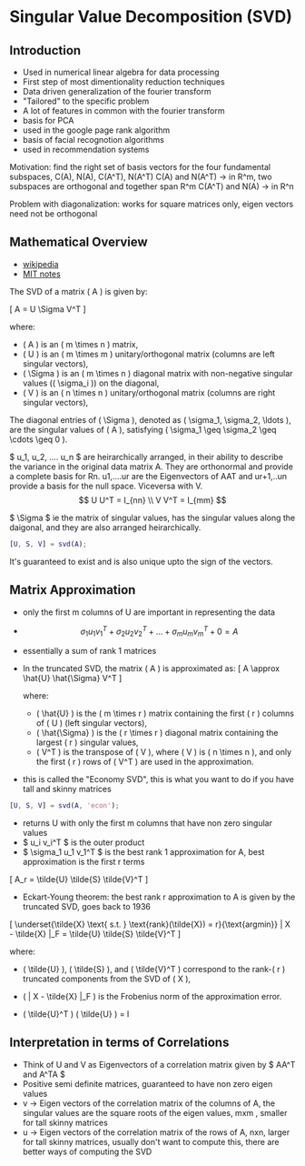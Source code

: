 # Singular Value Decomposition (SVD)

## Introduction

- Used in numerical linear algebra for data processing
- First step of most dimentionality reduction techniques
- Data driven generalization of the fourier transform
- "Tailored" to the specific problem
- A lot of features in common with the fourier transform
- basis for PCA
- used in the google page rank algorithm
- basis of facial recognotion algorithms
- used in recommendation systems


Motivation: find the right set of basis vectors for the four fundamental subspaces, C(A), N(A), C(A^T), N(A^T)
C(A) and N(A^T) -> in R^m, two subspaces are orthogonal and together span R^m
C(A^T) and N(A) -> in R^n

Problem with diagonalization: works for square matrices only, eigen vectors need not be orthogonal

## Mathematical Overview

- [wikipedia](https://en.wikipedia.org/wiki/Singular_value_decomposition)
- [MIT notes](https://math.mit.edu/classes/18.095/2016IAP/lec2/SVD_Notes.pdf)


The SVD of a matrix \( A \) is given by:

\[
A = U \Sigma V^T
\]

where:
- \( A \) is an \( m \times n \) matrix,
- \( U \) is an \( m \times m \) unitary/orthogonal matrix (columns are left singular vectors),
- \( \Sigma \) is an \( m \times n \) diagonal matrix with non-negative singular values (\( \sigma_i \)) on the diagonal,
- \( V \) is an \( n \times n \) unitary/orthogonal matrix (columns are right singular vectors),

The diagonal entries of \( \Sigma \), denoted as \( \sigma_1, \sigma_2, \ldots \), are the singular values of \( A \), satisfying \( \sigma_1 \geq \sigma_2 \geq \cdots \geq 0 \).


$ u_1, u_2, .... u_n $ are heirarchically arranged, in their ability to describe the variance in the original data matrix A. 
They are orthonormal and provide a complete basis for Rn.
u1,....ur are the Eigenvectors of AAT and ur+1,..un provide a basis for the null space.
Viceversa with V.
$$ U U^T = I_{nn} \\
V V^T = I_{mm} $$

$ \Sigma $ ie the matrix of singular values,  has the singular values along the daigonal, and they are also arranged heirarchically.

```matlab
[U, S, V] = svd(A);
```

It's guaranteed to exist and is also unique upto the sign of the vectors.

## Matrix Approximation

- only the first m columns of U are important in representing the data
- $$ \sigma_1 u_1 v_1^T + \sigma_2 u_2 v_2^T + \ldots + \sigma_m u_m v_m^T + 0 = A $$
- essentially a sum of rank 1 matrices
- In the truncated SVD, the matrix \( A \) is approximated as:
\[
A \approx \hat{U} \hat{\Sigma} V^T
\]

    where:
    - \( \hat{U} \) is the \( m \times r \) matrix containing the first \( r \) columns of \( U \) (left singular vectors),
    - \( \hat{\Sigma} \) is the \( r \times r \) diagonal matrix containing the largest \( r \) singular values,
    - \( V^T \) is the transpose of \( V \), where \( V \) is \( n \times n \), and only the first \( r \) rows of \( V^T \) are used in the approximation.
- this is called the "Economy SVD", this is what you want to do if you have tall and skinny matrices

```matlab
[U, S, V] = svd(A, 'econ');
```
- returns U with only the first m columns that have non zero singular values
- $ u_i v_i^T $ is the outer product
- $ \sigma_1 u_1 v_1^T $ is the best rank 1 approximation for A, best approximation is the first r terms

\[
A_r = \tilde{U} \tilde{S} \tilde{V}^T
\]
- Eckart-Young theorem: the best rank r approximation to A is given by the truncated SVD, goes back to 1936

\[
\underset{\tilde{X} \text{ s.t. } \text{rank}(\tilde{X}) = r}{\text{argmin}} \| X - \tilde{X} \|_F = \tilde{U} \tilde{S} \tilde{V}^T
\]

where:
- \( \tilde{U} \), \( \tilde{S} \), and \( \tilde{V}^T \) correspond to the rank-\( r \) truncated components from the SVD of \( X \),
- \( \| X - \tilde{X} \|_F \) is the Frobenius norm of the approximation error.

- \( \tilde{U}^T \) \( \tilde{U} \) = I

## Interpretation in terms of Correlations

- Think of U and V as Eigenvectors of a correlation matrix given by $ AA^T and A^TA $
- Positive semi definite matrices, guaranteed to have non zero eigen values
- v -> Eigen vectors of the correlation matrix of the columns of A, the singular values are the square roots of the eigen values, mxm , smaller for tall skinny matrices
- u -> Eigen vectors of the correlation matrix of the rows of  A, nxn, larger for tall skinny matrices, usually don't want to compute this, there are better ways of computing the SVD
